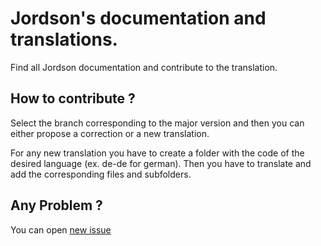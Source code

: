 # Jordson's documentation and translations.

Find all Jordson documentation and contribute to the translation.

## How to contribute ?

Select the branch corresponding to the major version and then you can either propose a correction or a new translation.

For any new translation you have to create a folder with the code of the desired language (ex. de-de for german). Then you have to translate and add the corresponding files and subfolders.

## Any Problem ?

You can open [new issue](https://github.com/jordson-io/jordson-docs-i18n/issues)
